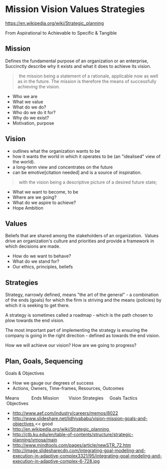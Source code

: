 # Mission Vision Values Strategies

https://en.wikipedia.org/wiki/Strategic_planning

From Aspirational to Achievable to Specific & Tangible

## Mission 

Defines the fundamental purpose of an organization or an enterprise, 
Succinctly describe why it exists and what it does to achieve its vision.

> the mission being a statement of a rationale, applicable now as well as in the future.
> The mission is therefore the means of successfully achieving the vision.

* Who we are
* What we value
* What do we do?
* Who do we do it for?
* Why do we exist?
* Motivation, purpose

## Vision 

* outlines what the organization wants to be
* how it wants the world in which it operates to be (an "idealised" view of the world).
* a long-term view and concentrates on the future
* can be emotive[citation needed] and is a source of inspiration.

> with the vision being a descriptive picture of a desired future state;

* What we want to become, to be
* Where are we going?
* What do we aspire to achieve?
* Hope Ambition



## Values 

Beliefs that are shared among the stakeholders of an organization. 
Values drive an organization's culture and priorities and provide a framework in which decisions are made.

* How do we want to behave?
* What do we stand for?
* Our ethics, principles, beliefs

## Strategies

Strategy, narrowly defined, means "the art of the general" - a combination of the ends (goals) for which the firm is striving and the means (policies) by which it is seeking to get there. 

A strategy is sometimes called a roadmap - which is the path chosen to plow towards the end vision. 

The most important part of implementing the strategy is ensuring the company is going in the right direction - defined as towards the end vision.

How we will achieve our vision?
How are we going to progress?

## Plan, Goals, Sequencing

Goals & Objectives

* How we gauge our degrees of success
* Actions, Owners, Time-frames, Resources, Outcomes


Means          Ends
Mission        Vision
Strategies     Goals
Tactics        Objectives


* http://www.aef.com/industry/careers/memos/8022
* http://www.slideshare.net/lidhiyababu/vision-mission-goals-and-objectives << good
* http://en.wikipedia.org/wiki/Strategic_planning 
* http://ctb.ku.edu/en/table-of-contents/structure/strategic-planning/vmosa/main
* http://www.mindtools.com/pages/article/newSTR_72.htm
* http://image.slidesharecdn.com/integrating-goal-modeling-and-execution-in-adaptive-complex3321/95/integrating-goal-modeling-and-execution-in-adaptive-complex-6-728.jpg

